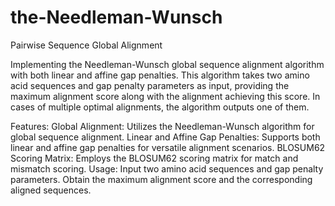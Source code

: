 # the-Needleman-Wunsch
Pairwise Sequence Global Alignment 

Implementing the Needleman-Wunsch global sequence alignment algorithm with both linear and affine gap penalties. This algorithm takes two amino acid sequences and gap penalty parameters as input, providing the maximum alignment score along with the alignment achieving this score. In cases of multiple optimal alignments, the algorithm outputs one of them.

Features:
Global Alignment: Utilizes the Needleman-Wunsch algorithm for global sequence alignment.
Linear and Affine Gap Penalties: Supports both linear and affine gap penalties for versatile alignment scenarios.
BLOSUM62 Scoring Matrix: Employs the BLOSUM62 scoring matrix for match and mismatch scoring.
Usage:
Input two amino acid sequences and gap penalty parameters.
Obtain the maximum alignment score and the corresponding aligned sequences.
